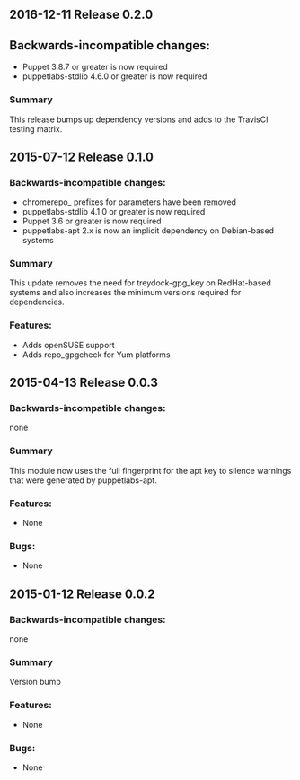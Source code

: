 ## 2016-12-11 Release 0.2.0

## Backwards-incompatible changes:

- Puppet 3.8.7 or greater is now required
- puppetlabs-stdlib 4.6.0 or greater is now required

### Summary

This release bumps up dependency versions and adds to the TravisCI testing
matrix.

## 2015-07-12 Release 0.1.0

### Backwards-incompatible changes:
- chromerepo_ prefixes for parameters have been removed
- puppetlabs-stdlib 4.1.0 or greater is now required
- Puppet 3.6 or greater is now required
- puppetlabs-apt 2.x is now an implicit dependency on Debian-based systems

### Summary

This update removes the need for treydock-gpg_key on RedHat-based systems and
also increases the minimum versions required for dependencies.

### Features:

- Adds openSUSE support
- Adds repo_gpgcheck for Yum platforms

## 2015-04-13 Release 0.0.3

### Backwards-incompatible changes:

none

### Summary

This module now uses the full fingerprint for the apt key to silence warnings
that were generated by puppetlabs-apt.

### Features:

- None

### Bugs:

- None

## 2015-01-12 Release 0.0.2

### Backwards-incompatible changes:

none

### Summary

Version bump

### Features:

- None

### Bugs:

- None
